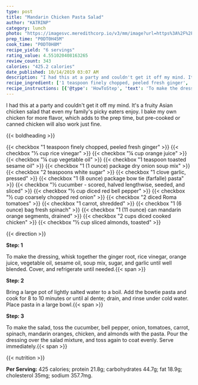 ```yaml
---
type: post
title: "Mandarin Chicken Pasta Salad"
author: "KATRINP"
category: lunch
photo: "https://imagesvc.meredithcorp.io/v3/mm/image?url=https%3A%2F%2Fimages.media-allrecipes.com%2Fuserphotos%2F461976.jpg"
prep_time: "P0DT0H45M"
cook_time: "P0DT0H8M"
recipe_yield: "6 servings"
rating_value: 4.551020408163265
review_count: 343
calories: "425.2 calories"
date_published: 10/14/2019 03:07 AM
description: "I had this at a party and couldn't get it off my mind. It's a fruity Asian chicken salad that even my family's picky eaters enjoy. I bake my own chicken for more flavor, which adds to the prep time, but pre-cooked or canned chicken will also work just fine."
recipe_ingredient: ['1 teaspoon finely chopped, peeled fresh ginger', '⅓ cup rice vinegar', '¼ cup orange juice', '¼ cup vegetable oil', '1 teaspoon toasted sesame oil', '1 (1 ounce) package dry onion soup mix', '2 teaspoons white sugar', '1 clove garlic, pressed', '1 (8 ounce) package bow tie (farfalle) pasta', '½ cucumber - scored, halved lengthwise, seeded, and sliced', '½ cup diced red bell pepper', '½ cup coarsely chopped red onion', '2 diced Roma tomatoes ', '1 carrot, shredded', '1 (6 ounce) bag fresh spinach', '1 (11 ounce) can mandarin orange segments, drained', '2 cups diced cooked chicken', '½ cup sliced almonds, toasted']
recipe_instructions: [{'@type': 'HowToStep', 'text': 'To make the dressing, whisk together the ginger root, rice vinegar, orange juice, vegetable oil, sesame oil, soup mix, sugar, and garlic until well blended. Cover, and refrigerate until needed.\n'}, {'@type': 'HowToStep', 'text': 'Bring a large pot of lightly salted water to a boil. Add the bowtie pasta and cook for 8 to 10 minutes or until al dente; drain, and rinse under cold water. Place pasta in a large bowl.\n'}, {'@type': 'HowToStep', 'text': 'To make the salad, toss the cucumber, bell pepper, onion, tomatoes, carrot, spinach, mandarin oranges, chicken, and almonds with the pasta. Pour the dressing over the salad mixture, and toss again to coat evenly. Serve immediately.\n'}]
---
```


I had this at a party and couldn't get it off my mind. It's a fruity Asian chicken salad that even my family's picky eaters enjoy. I bake my own chicken for more flavor, which adds to the prep time, but pre-cooked or canned chicken will also work just fine. 

{{< boldheading >}}

{{< checkbox "1 teaspoon finely chopped, peeled fresh ginger" >}}
{{< checkbox "⅓ cup rice vinegar" >}}
{{< checkbox "¼ cup orange juice" >}}
{{< checkbox "¼ cup vegetable oil" >}}
{{< checkbox "1 teaspoon toasted sesame oil" >}}
{{< checkbox "1 (1 ounce) package dry onion soup mix" >}}
{{< checkbox "2 teaspoons white sugar" >}}
{{< checkbox "1 clove garlic, pressed" >}}
{{< checkbox "1 (8 ounce) package bow tie (farfalle) pasta" >}}
{{< checkbox "½  cucumber - scored, halved lengthwise, seeded, and sliced" >}}
{{< checkbox "½ cup diced red bell pepper" >}}
{{< checkbox "½ cup coarsely chopped red onion" >}}
{{< checkbox "2  diced Roma tomatoes" >}}
{{< checkbox "1  carrot, shredded" >}}
{{< checkbox "1 (6 ounce) bag fresh spinach" >}}
{{< checkbox "1 (11 ounce) can mandarin orange segments, drained" >}}
{{< checkbox "2 cups diced cooked chicken" >}}
{{< checkbox "½ cup sliced almonds, toasted" >}}


{{< direction >}}

**Step: 1**

To make the dressing, whisk together the ginger root, rice vinegar, orange juice, vegetable oil, sesame oil, soup mix, sugar, and garlic until well blended. Cover, and refrigerate until needed.{{< span >}}

**Step: 2**

Bring a large pot of lightly salted water to a boil. Add the bowtie pasta and cook for 8 to 10 minutes or until al dente; drain, and rinse under cold water. Place pasta in a large bowl.{{< span >}}

**Step: 3**

To make the salad, toss the cucumber, bell pepper, onion, tomatoes, carrot, spinach, mandarin oranges, chicken, and almonds with the pasta. Pour the dressing over the salad mixture, and toss again to coat evenly. Serve immediately.{{< span >}}

{{< nutrition >}}

**Per Serving:** 425 calories; protein 21.8g; carbohydrates 44.7g; fat 18.9g; cholesterol 35mg; sodium 357.7mg.